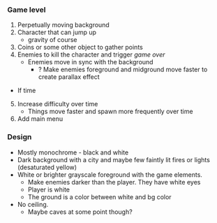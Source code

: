 ### Game level
1. Perpetually moving background
2. Character that can jump up
    - gravity of course
3. Coins or some other object to gather points
4. Enemies to kill the character and trigger *game over*
    - Enemies move in sync with the background
        - ? Make enemies foreground and midground move faster to create parallax effect
- If time
5. Increase difficulty over time
    - Things move faster and spawn more frequently over time
6. Add main menu

### Design
- Mostly monochrome - black and white
- Dark background with a city and maybe few faintly lit fires or lights (desaturated yellow)
- White or brighter grayscale foreground with the game elements.
    - Make enemies darker than the player. They have white eyes
    - Player is white
    - The ground is a color between white and bg color
- No ceiling.
    - Maybe caves at some point though?
